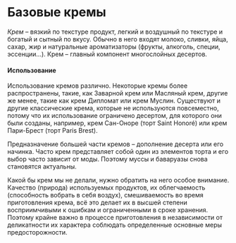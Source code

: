 # Базовые кремы
*Крем* – вязкий по текстуре продукт, легкий и воздушный по текстуре и богатый и сытный по вкусу. Обычно в него входят молоко, сливки, яйца, сахар, жир и натуральные ароматизаторы (фрукты, алкоголь, специи, эссенции...). Крем – главный компонент многослойных десертов.
 
#### Использование
Использование кремов различно. Некоторые кремы более распространены, такие, как Заварной крем или Масляный крем, другие же менее, такие как крем Дипломат или крем Муслин. Существуют и другие классические крема, которые не используются повсеместно, потому что их использование ограничено десертом, для которого они были созданы, например, крем Сан-Оноре (торт Saint Honoré) или крем Пари-Брест (торт Paris Brest).
 
Предназначение большей части кремов – дополнение десерта или его начинка. Часто крем представляет собой один из элементов торта и его выбор часто зависит от моды. Поэтому муссы и баваруазы снова становятся актуальны.
 
Какой бы крем мы не делали, нужно обратить на него особое внимание. Качество (природа) используемых продуктов, их облегчаемость (способность вобрать в себя воздух), смешиваемость во время приготовления крема, всё это делает их в высшей степени восприимчивыми к ошибкам и ограниченными в сроке хранения. Поэтому крайне важно в процессе приготовления в независимости от деликатности их характера соблюдать определенные основные меры предосторожности.
